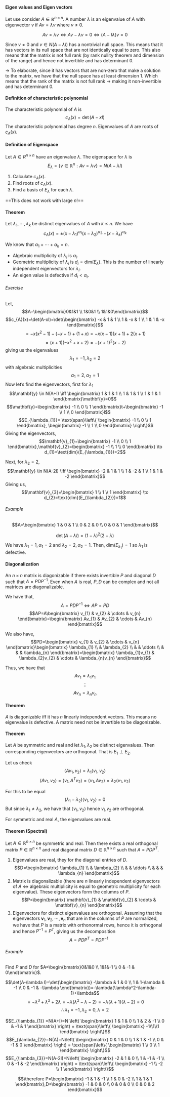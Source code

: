 #### Eigen values and Eigen vectors
Let use consider $A \in \mathbb{R}^{n\times n}$. A number $\lambda$ is an eigenvalue of $A$ with eigenvector $v$ if $Av=\lambda v$ where $v \neq 0$.

$$Av=\lambda v \iff Av-\lambda v=0 \iff(A - I\lambda)v=0$$

Since $v\neq0$ and $v \in N(A-\lambda I)$ has a nontrivial null space. This means that it has vectors in its null space that are not identically equal to zero. This also means that the matrix is not full rank (by rank nullity theorem and dimension of the range) and hence not invertible and has determinant 0.

→ To elaborate, since it has vectors that are non-zero that make a solution to the matrix, we have that the null space has at least dimension 1. Which means that the rank of the matrix is not full rank → making it non-invertible and has determinant 0.

#### Definition of characteristic polynomial
The characteristic polynomial of $A$ is 
$$c_{A}(x)=\det(A-xI)$$
The characteristic polynomial has degree $n$. Eigenvalues of $A$ are roots of $c_{A}(x)$.

#### Definition of Eigenspace
Let $A \in R^{n\times n}$ have an eigenvalue $\lambda$. The eigenspace for $\lambda$ is 
$$E_{\lambda}=\{ v \in \mathbb{R}^n :Av=\lambda v \}=N(A-\lambda I)$$

1. Calculate $c_{A}(x)$.
2. Find roots of $c_{A}(x)$.
3. Find a basis of $E_{\lambda}$ for each $\lambda$.

==This does not work with large $n$!==

#### Theorem
Let $\lambda_{1},\cdots,\lambda_{k}$ be distinct eigenvalues of $A$ with $k \leq n$. We have 
$$c_{A}(x)=\pm(x-\lambda_{1})^{\alpha_{1}}(x-\lambda_{2})^{\alpha_{2}}\cdots(x-\lambda_{k})^{\alpha_{k}}$$

We know that $\alpha_{1}+\cdots+\alpha_{k}=n$.
- Algebraic multiplicity of $\lambda_{i}$ is $\alpha_{i}$.
- Geometric multiplicity of $\lambda_{i}$ is $d_{i}=\text{dim}(E_{\lambda})$. This is the number of linearly independent eigenvectors for $\lambda_{i}$.
- An eigen value is defective if $d_{i}<\alpha_{i}$.

###### Exercise
Let, $$A=\begin{bmatrix}0&1&1 \\ 1&0&1 \\ 1&1&0\end{bmatrix}$$
$$c_{A}(x)=\det(A-xI)=\det(\begin{bmatrix}
-x & 1 & 1 \\
1 & -x & 1 \\
1 & 1 & -x
\end{bmatrix})$$
$$=-x(x^2-1)-(-x-1)+(1+x)=-x(x-1)(x+1)+2(x+1)$$
$$=(x+1)(-x^2+x+2)=-(x+1)^2(x-2)$$
giving us the eigenvalues
$$\lambda_{1}=-1,\lambda_{2}=2$$
with algebraic multiplicities
$$\alpha_{1}=2,\alpha_{2}=1$$
Now let’s find the eigenvectors, first for $\lambda_{1}$
$$\mathbf{y} \in N(A+I) \iff \begin{bmatrix}
1 & 1 & 1 \\
1 & 1 & 1 \\
1 & 1 & 1
\end{bmatrix}\mathbf{y}=0$$
$$\mathbf{y}=\begin{bmatrix}
-1 \\
0 \\
1
\end{bmatrix}t+\begin{bmatrix}
-1 \\
1 \\
0
\end{bmatrix}l$$
$$E_{\lambda_{1}}= \text{span}\left\{ \begin{bmatrix}
-1 \\
0 \\
1
\end{bmatrix}, \begin{bmatrix}
-1 \\
1 \\
0
\end{bmatrix} \right\}$$
Giving the eigenvectors,
$$\mathbf{v}_{1}=\begin{bmatrix}
-1 \\
0 \\
1
\end{bmatrix},\mathbf{v}_{2}=\begin{bmatrix}
-1 \\
1 \\
0 
\end{bmatrix} \to d_{1}=\text{dim}(E_{\lambda_{1}})=2$$

Next, for $\lambda_{2}=2$,
$$\mathbf{y} \in N(A-2I) \iff \begin{bmatrix}
-2 & 1 & 1 \\
1 & -2 & 1 \\
1 & 1 & -2
\end{bmatrix}$$
Giving us,
$$\mathbf{v}_{3}=\begin{bmatrix}
1 \\
1 \\
1
\end{bmatrix} \to d_{2}=\text{dim}(E_{\lambda_{2}})=1$$

###### Example
$$A=\begin{bmatrix}
1 & 0 & 1 \\
0 & 2 & 0 \\
0 & 0 & 1
\end{bmatrix}$$

$$\det(A- \lambda I)=(1-\lambda)^2(2-\lambda)$$

We have $\lambda_{1}=1,\alpha_{1}=2$ and $\lambda_{2}=2,\alpha_{2}=1$.  Then, $\text{dim}(E_{\lambda_{1}})=1$ so $\lambda_{1}$ is defective.

#### Diagonalization
An $n\times n$ matrix is diagonizable if there exists invertible $P$ and diagonal $D$ such that $A=PDP^{-1}$. Even when $A$ is real, $P,D$ can be complex and not all matrices are diagonalizable.

We have that,
$$A=PDP^{-1} \iff AP=PD$$
$$AP=A\begin{bmatrix}
v_{1} & v_{2} & \cdots & v_{n}
\end{bmatrix}=\begin{bmatrix}
Av_{1} & Av_{2} & \cdots & Av_{n}
\end{bmatrix}$$

We also have,
$$PD=\begin{bmatrix}
v_{1} & v_{2} & \cdots & v_{n}
\end{bmatrix}\begin{bmatrix}
\lambda_{1} \\
 & \lambda_{2} \\
 &  & \ddots \\
 &  &  & \lambda_{n}
\end{bmatrix}=\begin{bmatrix}
\lambda_{1}v_{1} & \lambda_{2}v_{2} & \cdots & \lambda_{n}v_{n} 
\end{bmatrix}$$

Thus, we have that
$$Av_{1}=\lambda_{1}v_{1}$$
$$\vdots$$
$$Av_{n}=\lambda_{n}v_{n}$$

#### Theorem
$A$ is diagonizable iff it has $n$ linearly independent vectors. This means no eigenvalue is defective. A matrix need not be invertible to be diagonizable.

#### Theorem
Let $A$ be symmetric and real and let $\lambda_{1},\lambda_{2}$ be distinct eigenvalues. Then corresponding eigenvectors are orthogonal. That is $E_{1} \perp E_{2}$.

Let us check
$$\langle Av_{1},v_{2} \rangle=\lambda_{1} \langle v_{1},v_{2} \rangle  $$
$$\langle Av_{1},v_{2} \rangle =\langle v_{1},A^Tv_{2} \rangle =\langle v_{1},Av_{2} \rangle =\lambda_{2}\langle v_{1},v_{2} \rangle $$

For this to be equal
$$(\lambda_{1}-\lambda_{2})\langle v_{1},v_{2} \rangle=0 $$
But since $\lambda_{1}\neq \lambda_{2}$, we have that $\langle v_{1},v_{2} \rangle$ hence $v_{1}$,$v_{2}$ are orthogonal.

For symmetric and real $A$, the eigenvalues are real.

#### Theorem (Spectral)
Let $A \in \mathbb{R}^{n\times n}$ be symmetric and real. Then there exists a real orthogonal matrix $P \in \mathbb{R}^{n\times n}$ and real diagonal matrix $D \in \mathbb{R}^{n\times n}$ such that $A=PDP^T$.

1. Eigenvalues are real, they for the diagonal entries of $D$. $$D=\begin{bmatrix}
\lambda_{1} \\
 & \lambda_{2}  \\
 &  & \ddots \\
 &  &  & \lambda_{n}
\end{bmatrix}$$
2. Matrix is diagonalizable (there are $n$ linearly independent eigenvectors of $A$ $\iff$ algebraic multiplicity is equal to geometric multiplicity for each eigenvalue). These eigenvectors form the columns of $P$. $$P=\begin{bmatrix}
\mathbf{v}_{1} & \mathbf{v}_{2} & \cdots & \mathbf{v}_{n}
\end{bmatrix}$$
3. Eigenvectors for distinct eigenvalues are orthogonal. Assuming that the eigenvectors $\mathbf{v}_{1},\mathbf{v}_{2},\cdots,\mathbf{v}_{n}$ that are in the columns of $P$ are normalized, we have that $P$ is a matrix with orthonormal rows, hence it is orthogonal and hence $P^{-1}=P^T$, giving us the decomposition $$A=PDP^T=PDP^{-1}$$

###### Example
Find $P$ and $D$ for $A=\begin{bmatrix}0&1&0 \\ 1&1&-1 \\ 0 & -1 & 0\end{bmatrix}$. 

$$\det(A-\lambda I)=\det(\begin{bmatrix}
-\lambda & 1 & 0 \\
1 & 1-\lambda & -1 \\
0 & -1 & -\lambda
\end{bmatrix})=-\lambda(\lambda^2-\lambda-1)+\lambda$$
$$=-\lambda^3+\lambda^2+2\lambda=-\lambda(\lambda^2-\lambda-2)=-\lambda(\lambda+1)(\lambda-2)= 0$$
$$\therefore \lambda_{1}=-1,\lambda_{2}=0,\lambda=2$$

$$E_{\lambda_{1}} =N(A+I)=N  \left(   \begin{bmatrix}
1 & 1 & 0 \\  
1 & 2 & -1 \\
0 & -1 & 1
\end{bmatrix}  \right) = \text{span}\left\{ \begin{bmatrix}
-1\\1\\1
\end{bmatrix} \right\}$$
$$E_{\lambda_{2}}=N(A)=N\left( \begin{bmatrix}
0 & 1 & 0 \\
1 & 1 & -1 \\
0 & -1 & 0
\end{bmatrix} \right) = \text{span}\left\{ \begin{bmatrix}
1 \\ 0 \\ 1
\end{bmatrix} \right\}$$
$$E_{\lambda_{3}}=N(A-2I)=N\left( \begin{bmatrix}
-2 & 1 & 0 \\
1 & -1 & -1 \\
0 & -1 & -2
\end{bmatrix} \right) = \text{span}\left\{ \begin{bmatrix}
-1 \\
-2 \\
1
\end{bmatrix} \right\}$$

$$\therefore P=\begin{bmatrix}
-1 & 1 & -1 \\
1 & 0 & -2 \\
1 & 1 & 1
\end{bmatrix},D=\begin{bmatrix}
-1 & 0 & 0 \\
0 & 0 & 0 \\
0 & 0 & 2
\end{bmatrix}$$
